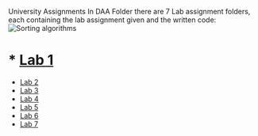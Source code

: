 University Assignments
In DAA Folder there are 7 Lab assignment folders, each containing the lab assignment given and the written code:
![Sorting algorithms](https://www.mybluelinux.com/img/post/featured-images/0072.sorting_algorithms.jpg)
# * [Lab 1](https://github.com/Cookie182/DAA/tree/main/DAA/Lab_1 "Lab 1 assignment and code")
* [Lab 2](https://github.com/Cookie182/DAA/tree/main/DAA/Lab_2 "Lab 2 assignment and code")
* [Lab 3](https://github.com/Cookie182/DAA/tree/main/DAA/Lab_3 "Lab 3 assignment and code")
* [Lab 4](https://github.com/Cookie182/DAA/tree/main/DAA/Lab_4 "Lab 4 assignment and code")
* [Lab 5](https://github.com/Cookie182/DAA/tree/main/DAA/Lab_5 "Lab 5 assignment and code")
* [Lab 6](https://github.com/Cookie182/DAA/tree/main/DAA/Lab_6 "Lab 6 assignment and code")
* [Lab 7](https://github.com/Cookie182/DAA/tree/main/DAA/Lab_7 "Lab 7 assignment and code")
